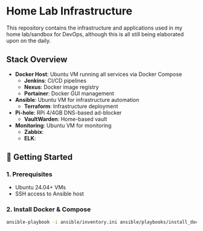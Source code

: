 # Home Lab Infrastructure

This repository contains the infrastructure and applications used in my home lab/sandbox for DevOps, although this is all still being elaborated upon on the daily.

## Stack Overview

- **Docker Host**: Ubuntu VM running all services via Docker Compose
	- **Jenkins**: CI/CD pipelines
	- **Nexus**: Docker image registry
	- **Portainer**: Docker GUI management
- **Ansible**: Ubuntu VM for infrastructure automation
	- **Terraform**: Infrastructure deployment
- **Pi-hole**: RPi 4/4GB DNS-based ad-blocker 
	- **VaultWarden**: Home-based vault
- **Monitoring**: Ubuntu VM for monitoring
	- **Zabbix**: 
	- **ELK**: 

## 🚀 Getting Started

### 1. Prerequisites

- Ubuntu 24.04+ VMs
- SSH access to Ansible host

### 2. Install Docker & Compose

```bash
ansible-playbook -i ansible/inventory.ini ansible/playbooks/install_docker.yml
